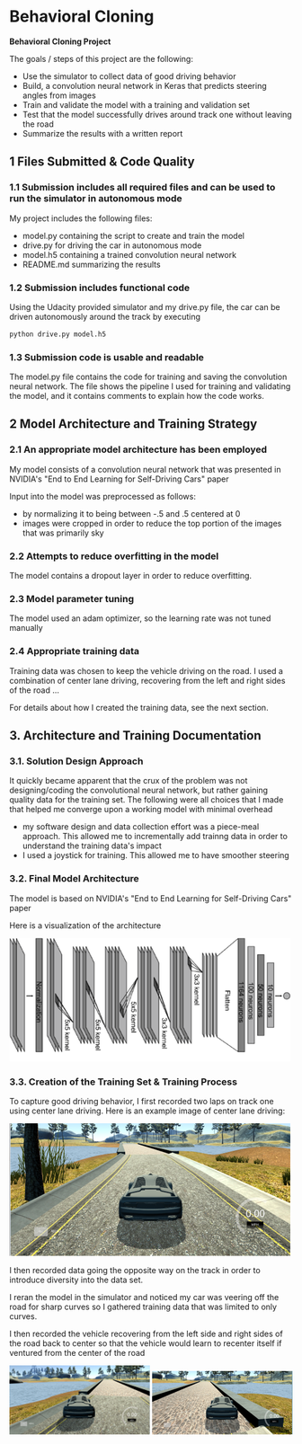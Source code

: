 # **Behavioral Cloning** 


**Behavioral Cloning Project**

The goals / steps of this project are the following:
* Use the simulator to collect data of good driving behavior
* Build, a convolution neural network in Keras that predicts steering angles from images
* Train and validate the model with a training and validation set
* Test that the model successfully drives around track one without leaving the road
* Summarize the results with a written report


[//]: # (Image References)

[image1]: ./submission_images/cnn_architecture.png "Model Visualization"
[image2]: ./submission_images/car1.png "center driving"
[image3]: ./submission_images/car2.png "Recovery Image"
[image4]: ./submission_images/car3.png "Recovery Image"


## 1 Files Submitted & Code Quality

### 1.1 Submission includes all required files and can be used to run the simulator in autonomous mode

My project includes the following files:
* model.py containing the script to create and train the model
* drive.py for driving the car in autonomous mode
* model.h5 containing a trained convolution neural network 
* README.md summarizing the results 

### 1.2 Submission includes functional code
Using the Udacity provided simulator and my drive.py file, the car can be driven autonomously around the track by executing 
```sh
python drive.py model.h5
```

### 1.3 Submission code is usable and readable

The model.py file contains the code for training and saving the convolution neural network. The file shows the pipeline I used for training and validating the model, and it contains comments to explain how the code works.

## 2 Model Architecture and Training Strategy

### 2.1 An appropriate model architecture has been employed

My model consists of a convolution neural network that was presented in  NVIDIA's "End to End Learning for Self-Driving Cars" paper

Input into the model was preprocessed as follows:
* by normalizing it to being between -.5 and .5 centered at 0
* images were cropped in order to reduce the top portion of the images that was primarily sky

### 2.2 Attempts to reduce overfitting in the model

The model contains a dropout layer in order to reduce overfitting.


### 2.3 Model parameter tuning

The model used an adam optimizer, so the learning rate was not tuned manually

### 2.4 Appropriate training data

Training data was chosen to keep the vehicle driving on the road. I used a combination of center lane driving, recovering from the left and right sides of the road ... 

For details about how I created the training data, see the next section. 

## 3. Architecture and Training Documentation

### 3.1. Solution Design Approach

It quickly became apparent that the crux of the problem was not designing/coding the convolutional neural network, but rather gaining quality data for the training set. 
The following were all choices that I made that helped me converge upon a working model with minimal overhead
* my software design and data collection effort was a piece-meal approach. This allowed me to incrementally add trainng data in order to understand the training data's impact
* I used a joystick for training. This allowed me to have smoother steering


### 3.2. Final Model Architecture

The model is based on NVIDIA's "End to End Learning for Self-Driving Cars" paper

Here is a visualization of the architecture

![alt text][image1]

### 3.3. Creation of the Training Set & Training Process

To capture good driving behavior, I first recorded two laps on track one using center lane driving. Here is an example image of center lane driving:

![alt text][image2]

I then recorded data going the opposite way on the track in order to introduce diversity into the data set. 

I reran the model in the simulator and noticed my car was veering off the road for sharp curves so I gathered training data that was limited to only curves. 

I then recorded the vehicle recovering from the left side and right sides of the road back to center so that the vehicle would learn to recenter itself if ventured from the center of the road

![alt text][image3]
![alt text][image4]
